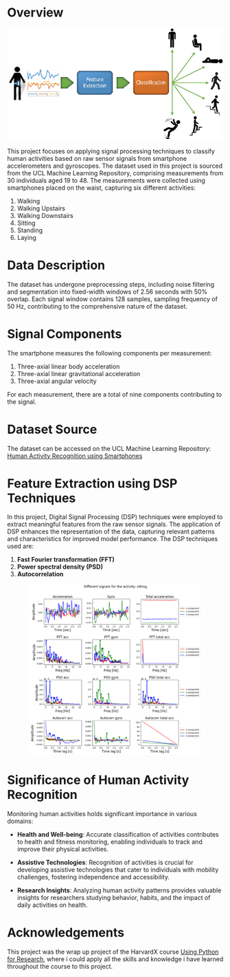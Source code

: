 # Overview

 <p align="center">
  <img src="figs\Cover.png" alt="The project workflow" title="The project workflow" width="500" />
</p>


This project focuses on applying signal processing techniques to classify human activities based on raw sensor signals from smartphone accelerometers and gyroscopes. The dataset used in this project is sourced from the UCL Machine Learning Repository, comprising measurements from 30 individuals aged 19 to 48. The measurements were collected using smartphones placed on the waist, capturing six different activities:

1. Walking
2. Walking Upstairs
3. Walking Downstairs
4. Sitting
5. Standing
6. Laying


# Data Description

The dataset has undergone preprocessing steps, including noise filtering and segmentation into fixed-width windows of 2.56 seconds with 50% overlap. Each signal window contains 128 samples, sampling frequency of 50 Hz, contributing to the comprehensive nature of the dataset.

# Signal Components

The smartphone measures the following components per measurement:

1. Three-axial linear body acceleration
2. Three-axial linear gravitational acceleration
3. Three-axial angular velocity

For each measurement, there are a total of nine components contributing to the signal.

# Dataset Source

The dataset can be accessed on the UCL Machine Learning Repository: [Human Activity Recognition using Smartphones](https://archive.ics.uci.edu/dataset/240/human+activity+recognition+using+smartphones)

# Feature Extraction using DSP Techniques

In this project, Digital Signal Processing (DSP) techniques were employed to extract meaningful features from the raw sensor signals. The application of DSP enhances the representation of the data, capturing relevant patterns and characteristics for improved model performance. The DSP techniques used are:
1. **Fast Fourier transformation (FFT)**
2. **Power spectral density (PSD)**
3. **Autocorrelation**


 <p align="center">
  <img src="figs\Feature extraction.png" alt="Picking peaks in DSP signals to extract features" title="Picking peaks in DSP signals to extract features" width="400" />
</p>



# Significance of Human Activity Recognition

Monitoring human activities holds significant importance in various domains:

- **Health and Well-being**: Accurate classification of activities contributes to health and fitness monitoring, enabling individuals to track and improve their physical activities.

- **Assistive Technologies**: Recognition of activities is crucial for developing assistive technologies that cater to individuals with mobility challenges, fostering independence and accessibility.

- **Research Insights**: Analyzing human activity patterns provides valuable insights for researchers studying behavior, habits, and the impact of daily activities on health.

# Acknowledgements

This project was the wrap up project of the HarvardX course [Using Python for Research](https://www.edx.org/learn/python/harvard-university-using-python-for-research), where i could apply all the skills and knowledge i have learned throughout the course to this project. 

